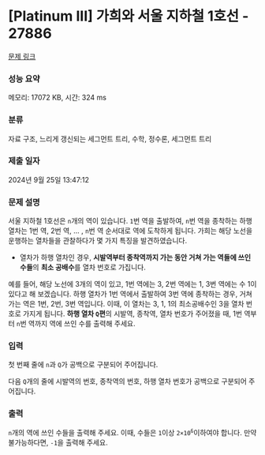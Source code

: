 # [Platinum III] 가희와 서울 지하철 1호선 - 27886 

[문제 링크](https://www.acmicpc.net/problem/27886) 

### 성능 요약

메모리: 17072 KB, 시간: 324 ms

### 분류

자료 구조, 느리게 갱신되는 세그먼트 트리, 수학, 정수론, 세그먼트 트리

### 제출 일자

2024년 9월 25일 13:47:12

### 문제 설명

<p>서울 지하철 1호선은 <code>n</code>개의 역이 있습니다. <code>1</code>번 역을 출발하여, <code>n</code>번 역을 종착하는 하행 열차는 1번 역, 2번 역, ... , <code>n</code>번 역 순서대로 역에 도착하게 됩니다. 가희는 해당 노선을 운행하는 열차들을 관찰하다가 몇 가지 특징을 발견하였습니다.</p>

<ul>
	<li>열차가 하행 열차인 경우, <strong>시발역부터 종착역까지 가는 동안 거쳐 가는 역들에 쓰인 수들</strong>의 <strong>최소 공배수</strong>를 열차 번호로 가집니다.</li>
</ul>

<p>예를 들어, 해당 노선에 3개의 역이 있고, 1번 역에는 3, 2번 역에는 1, 3번 역에는 수 1이 있다고 해 보겠습니다. 하행 열차가 1번 역에서 출발하여 3번 역에 종착하는 경우, 거쳐 가는 역은 1번, 2번, 3번 역입니다. 이때, 이 열차는 3, 1, 1의 최소공배수인 3을 열차 번호로 가지게 됩니다. <strong>하행 열차 <code>Q</code>편</strong>의 시발역, 종착역, 열차 번호가 주어졌을 때, 1번 역부터 <code>n</code>번 역까지 역에 쓰인 수를 출력해 주세요. </p>

### 입력 

 <p>첫 번째 줄에 <code>n</code>과 <code>Q</code>가 공백으로 구분되어 주어집니다.</p>

<p>다음 <code>Q</code>개의 줄에 시발역의 번호, 종착역의 번호, 하행 열차 번호가 공백으로 구분되어 주어집니다.</p>

### 출력 

 <p><code>n</code>개의 역에 쓰인 수들을 출력해 주세요. 이때, 수들은 <code>1</code>이상 <code>2×10<sup>6</sup></code>이하여야 합니다. 만약 불가능하다면, <code>-1</code>을 출력해 주세요.</p>

